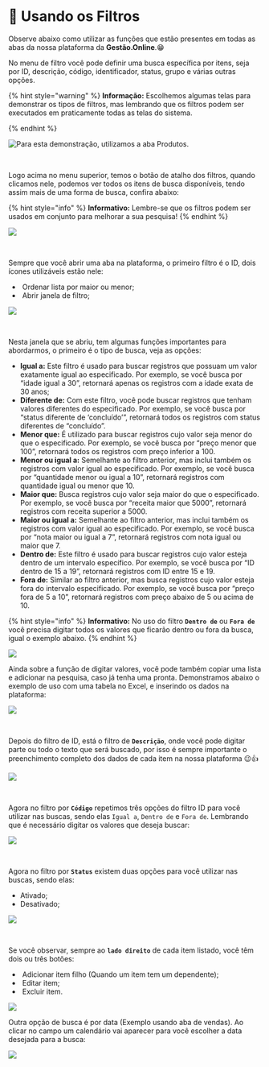 # 📩 Usando os Filtros

Observe abaixo como utilizar as funções que estão presentes em todas as abas da nossa plataforma da **Gestão.Online**.😁

No menu de filtro você pode definir uma busca específica por itens, seja por ID, descrição, código, identificador, status, grupo e várias outras opções. 

{% hint style="warning" %}
**Informação:** Escolhemos algumas telas para demonstrar os tipos de filtros, mas lembrando que os filtros podem ser executados em praticamente todas as telas do sistema. 

{% endhint %}

![Para esta demonstração, utilizamos a aba Produtos.](/erp-v2/assets/filtros/cabecalho_filtro.png)

<br>

Logo acima no menu superior, temos o botão de atalho dos filtros, quando clicamos nele, podemos ver todos os itens de busca disponíveis, tendo assim mais de uma forma de busca, confira abaixo:

{% hint style="info" %}
**Informativo:** Lembre-se que os filtros podem ser usados em conjunto para melhorar a sua pesquisa!
{% endhint %}

![](/erp-v2/assets/filtros/aba_vendas_menu_filtro.gif)

<br>

Sempre que você abrir uma aba na plataforma, o primeiro filtro é o ID, dois ícones utilizáveis estão nele:

- <img src="/erp-v2/assets/icon_ordem.png" alt="" data-size="line"> Ordenar lista por maior ou menor;
- <img src="/erp-v2/assets/icon_filtroo.png" alt="" data-size="line"> Abrir janela de filtro;

![](/erp-v2/assets/modulos/produtos/aba_produtos_filtro_id.png)

<br>

Nesta janela que se abriu, tem algumas funções importantes para abordarmos, o primeiro é o tipo de busca, veja as opções:

- **Igual a:** Este filtro é usado para buscar registros que possuam um valor exatamente igual ao especificado. Por exemplo, se você busca por “idade igual a 30”, retornará apenas os registros com a idade exata de 30 anos;
- **Diferente de:** Com este filtro, você pode buscar registros que tenham valores diferentes do especificado. Por exemplo, se você busca por “status diferente de ‘concluído’”, retornará todos os registros com status diferentes de “concluído”.
- **Menor que:** É utilizado para buscar registros cujo valor seja menor do que o especificado. Por exemplo, se você busca por “preço menor que 100”, retornará todos os registros com preço inferior a 100.
- **Menor ou igual a:** Semelhante ao filtro anterior, mas inclui também os registros com valor igual ao especificado. Por exemplo, se você busca por “quantidade menor ou igual a 10”, retornará registros com quantidade igual ou menor que 10.
- **Maior que:** Busca registros cujo valor seja maior do que o especificado. Por exemplo, se você busca por “receita maior que 5000”, retornará registros com receita superior a 5000.
- **Maior ou igual a:** Semelhante ao filtro anterior, mas inclui também os registros com valor igual ao especificado. Por exemplo, se você busca por “nota maior ou igual a 7”, retornará registros com nota igual ou maior que 7.
- **Dentro de:** Este filtro é usado para buscar registros cujo valor esteja dentro de um intervalo específico. Por exemplo, se você busca por “ID dentro de 15 a 19”, retornará registros com ID entre 15 e 19.
- **Fora de:** Similar ao filtro anterior, mas busca registros cujo valor esteja fora do intervalo especificado. Por exemplo, se você busca por “preço fora de 5 a 10”, retornará registros com preço abaixo de 5 ou acima de 10.

{% hint style="info" %}
**Informativo:** No uso do filtro **`Dentro de`** ou **`Fora de`** você precisa digitar todos os valores que ficarão dentro ou fora da busca, igual o exemplo abaixo.
{% endhint %}

![](/erp-v2/assets/modulos/produtos/aba_produtos_filtro_dentrode.gif)


Ainda sobre a função de digitar valores, você pode também copiar uma lista e adicionar na pesquisa, caso já tenha uma pronta. Demonstramos abaixo o exemplo de uso com uma tabela no Excel, e inserindo os dados na plataforma:

![](/erp-v2/assets/filtros/aba_produtos_filtro_dentrode_colar.gif)

<br>

Depois do filtro de ID, está o filtro de **`Descrição`**, onde você pode digitar parte ou todo o texto que será buscado, por isso é sempre importante o preenchimento completo dos dados de cada item na nossa plataforma 😉👍

![](/erp-v2/assets/modulos/produtos/aba_produtos_filtro_descricao.png)

<br>

Agora no filtro por **`Código`** repetimos três opções do filtro ID para você utilizar nas buscas, sendo elas `Igual a`, `Dentro de` e `Fora de`. Lembrando que é necessário digitar os valores que deseja buscar:

![](/erp-v2/assets/modulos/produtos/aba_produtos_filtro_codigo.png)

<br>

Agora no filtro por **`Status`** existem duas opções para você utilizar nas buscas, sendo elas:

- Ativado;
- Desativado;

![](/erp-v2/assets/modulos/produtos/aba_produtos_filtro_status.png)

<br>

Se você observar, sempre ao **`lado direito`** de cada item listado, você têm dois ou três botões:

- <img src="/erp-v2/assets/icon_add.png" alt="" data-size="line"> Adicionar item filho (Quando um item tem um dependente);
- <img src="/erp-v2/assets/modulos/icon_editar_item.png" alt="" data-size="line"> Editar item;
- <img src="/erp-v2/assets/modulos/icon_excluir_item.png" alt="" data-size="line"> Excluir item.

![](/erp-v2/assets/modulos/estoque/aba_estoque_editar_excluir.png)

Outra opção de busca é por data (Exemplo usando aba de vendas). Ao clicar no campo um calendário vai aparecer para você escolher a data desejada para a busca:

![](/erp-v2/assets/filtros/aba_vendas_filtro_data.gif)